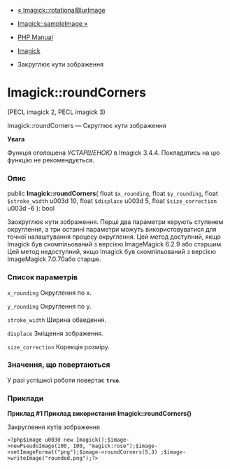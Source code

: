 - [« Imagick::rotationalBlurImage](imagick.rotationalblurimage.md)
- [Imagick::sampleImage »](imagick.sampleimage.md)

- [PHP Manual](index.md)
- [Imagick](class.imagick.md)
- Закруглює кути зображення

# Imagick::roundCorners

(PECL imagick 2, PECL imagick 3)

Imagick::roundCorners — Скруглює кути зображення

**Увага**

Функція оголошена *УСТАРШЕНОЮ* в Imagick 3.4.4. Покладатись на цю
функцію не рекомендується.

### Опис

public **Imagick::roundCorners**(
float `$x_rounding`,
float `$y_rounding`,
float `$stroke_width` u003d 10,
float `$displace` u003d 5,
float `$size_correction` u003d -6
): bool

Заокруглює кути зображення. Перші два параметри керують ступенем
округлення, а три останні параметри можуть використовуватися для точної
налаштування процесу округлення. Цей метод доступний, якщо Imagick був
скомпільований з версією ImageMagick 6.2.9 або старшим. Цей метод
недоступний, якщо Imagick був скомпільований з версією ImageMagick
7.0.70або старше.

### Список параметрів

`x_rounding`
Округлення по x.

`y_rounding`
Округлення по y.

`stroke_width`
Ширина обведення.

`displace`
Зміщення зображення.

`size_correction`
Корекція розміру.

### Значення, що повертаються

У разі успішної роботи повертає **`true`**.

### Приклади

**Приклад #1 Приклад використання **Imagick::roundCorners()****

Закруглення кутів зображення

` <?php$image u003d new Imagick();$image->newPseudoImage(100, 100, "magick:rose");$image->setImageFormat("png");$image->roundCorners(5,3) ;$image->writeImage("rounded.png");?> `
